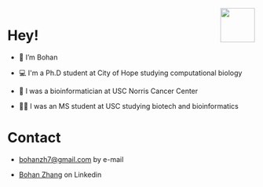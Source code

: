 <img align='right' src="https://media.giphy.com/media/xKRa4f8OO5jiw/giphy.gif" width="70">

# Hey! 

-  👋 I’m Bohan

-  💻 I'm a Ph.D student at City of Hope studying computational biology

-  🏥 I was a bioinformatician at USC Norris Cancer Center

-  👨‍🎓 I was an MS student at USC studying biotech and bioinformatics

# Contact

- bohanzh7@gmail.com by e-mail

- [Bohan Zhang](https://www.linkedin.com/in/bohan-zhang-a99137217/) on Linkedin 
